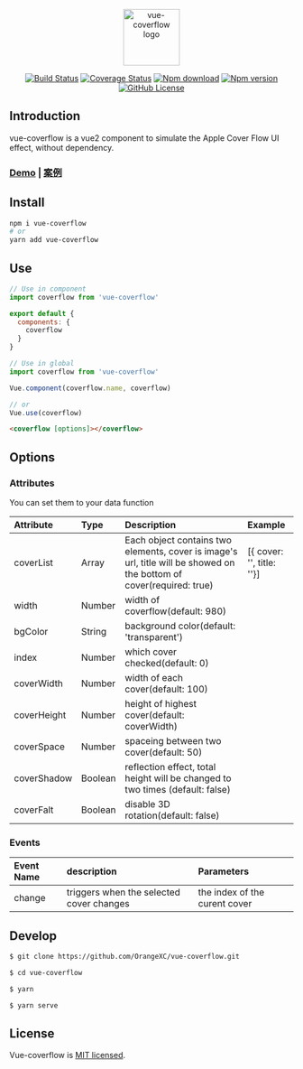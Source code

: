 <p align="center"><img width="100" src="https://i.loli.net/2019/09/03/BRu8meD2T41nNvj.png" alt="vue-coverflow logo"></p>

<p align="center">
  <a href="https://travis-ci.com/OrangeXC/vue-coverflow"><img src="https://travis-ci.com/OrangeXC/vue-coverflow.svg?branch=master" alt="Build Status"></a>
  <a href="https://codecov.io/gh/OrangeXC/vue-coverflow"><img src="https://img.shields.io/codecov/c/github/OrangeXC/vue-coverflow/master.svg" alt="Coverage Status"></a>
  <a href="https://npmcharts.com/compare/vue-coverflow?minimal=true"><img src="https://img.shields.io/npm/dm/vue-coverflow" alt="Npm download"></a>
  <a href="https://www.npmjs.com/package/vue-coverflow"><img src="https://img.shields.io/npm/v/vue-coverflow" alt="Npm version"></a>
  <a href="https://github.com/OrangeXC/vue-coverflow/blob/master/LICENSE"><img src="https://img.shields.io/github/license/orangexc/vue-coverflow" alt="GitHub License"></a>
</p>

## Introduction

vue-coverflow is a vue2 component to simulate the Apple Cover Flow UI effect, without dependency.

### [Demo](http://orangex_c.coding.me/vue-coverflow/) | [案例](http://orangex_c.coding.me/vue-coverflow/)

## Install

```bash
npm i vue-coverflow
# or
yarn add vue-coverflow
```

## Use

```js
// Use in component
import coverflow from 'vue-coverflow'

export default {
  components: {
    coverflow
  }
}

// Use in global
import coverflow from 'vue-coverflow'

Vue.component(coverflow.name, coverflow)

// or
Vue.use(coverflow)
```

```html
<coverflow [options]></coverflow>
```

## Options

### Attributes
You can set them to your data function

| Attribute      | Type         | Description    | Example |
| :------------- |:-------------|:---------------| :------ |
| coverList      | Array        |  Each object contains two elements, cover is image's url, title will be showed on the bottom of cover(required: true) |  [{ cover: '', title: ''}] |
| width          | Number       |  width of coverflow(default: 980) |  |
| bgColor        | String       |  background color(default: 'transparent')                    |       |
| index          | Number       |  which cover checked(default: 0) |  |
| coverWidth     | Number       |  width of each cover(default: 100)             |       |
| coverHeight    | Number       |  height of highest cover(default: coverWidth)             |       |
| coverSpace     | Number       |  spaceing between two cover(default: 50)                     |       |
| coverShadow    | Boolean      |  reflection effect, total height will be changed to two times (default: false)                      |       |
| coverFalt      | Boolean      |  disable 3D rotation(default: false)      |       |

### Events

| Event Name     | description    | Parameters |
| :------------- |:---------------| :--------- |
| change         | triggers when the selected cover changes |  the index of the curent cover |

## Develop

```bash
$ git clone https://github.com/OrangeXC/vue-coverflow.git

$ cd vue-coverflow

$ yarn

$ yarn serve
```

## License

Vue-coverflow is [MIT licensed](https://github.com/OrangeXC/vue-coverflow/blob/master/LICENSE).
